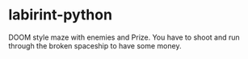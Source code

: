 # labirint-python
DOOM style maze with enemies and Prize. You have to shoot and run through the broken spaceship to have some money.
